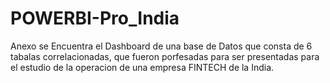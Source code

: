 # POWERBI-Pro_India
Anexo se Encuentra el Dashboard de una base de Datos que consta de 6 tabalas correlacionadas, que fueron porfesadas para ser presentadas para el estudio de la operacion de una empresa FINTECH de la India.
